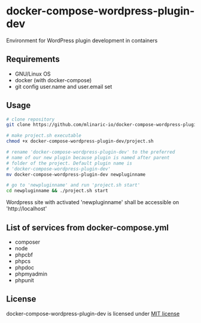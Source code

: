 # docker-compose-wordpress-plugin-dev

Environment for WordPress plugin development in containers

## Requirements

  - GNU/Linux OS
  - docker (with docker-compose)
  - git config user.name and user.email set

## Usage

```bash
# clone repository
git clone https://github.com/mlinaric-io/docker-compose-wordpress-plugin-dev

# make project.sh executable
chmod +x docker-compose-wordpress-plugin-dev/project.sh

# rename 'docker-compose-wordpress-plugin-dev' to the preferred
# name of our new plugin because plugin is named after parent
# folder of the project. Default plugin name is
# 'docker-compose-wordpress-plugin-dev'
mv docker-compose-wordpress-plugin-dev newpluginname

# go to 'newpluginname' and run 'project.sh start'
cd newpluginname && ./project.sh start
```

Wordpress site with activated 'newpluginname' shall be accessible on 'http://localhost'

## List of services from docker-compose.yml 

- composer
- node
- phpcbf
- phpcs
- phpdoc
- phpmyadmin
- phpunit

## License

docker-compose-wordpress-plugin-dev is licensed under [MIT license](LICENSE)
